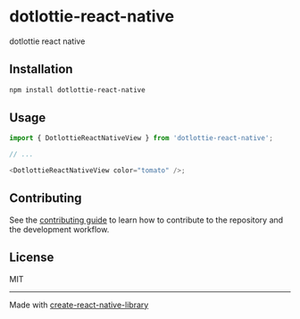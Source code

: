 # dotlottie-react-native

dotlottie react native

## Installation

```sh
npm install dotlottie-react-native
```

## Usage

```js
import { DotlottieReactNativeView } from 'dotlottie-react-native';

// ...

<DotlottieReactNativeView color="tomato" />;
```

## Contributing

See the [contributing guide](CONTRIBUTING.md) to learn how to contribute to the repository and the development workflow.

## License

MIT

---

Made with [create-react-native-library](https://github.com/callstack/react-native-builder-bob)
